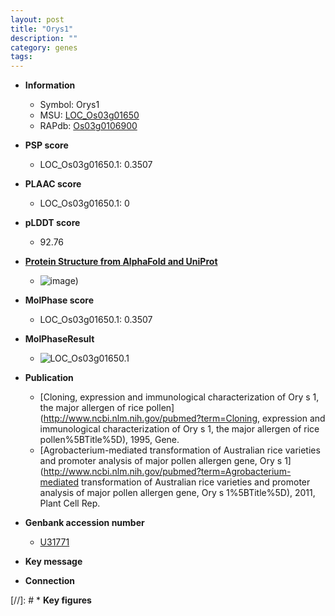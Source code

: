 ```yaml
---
layout: post
title: "Orys1"
description: ""
category: genes
tags: 
---
```


* **Information**  
    + Symbol: Orys1  
    + MSU: [LOC_Os03g01650](http://rice.plantbiology.msu.edu/cgi-bin/ORF_infopage.cgi?orf=LOC_Os03g01650)  
    + RAPdb: [Os03g0106900](http://rapdb.dna.affrc.go.jp/viewer/gbrowse_details/irgsp1?name=Os03g0106900)  

* **PSP score**  
    + LOC_Os03g01650.1: 0.3507 

* **PLAAC score**  
    + LOC_Os03g01650.1: 0 

* **pLDDT score**
    + 92.76

* **[Protein Structure from AlphaFold and UniProt](https://www.uniprot.org/uniprotkb/Q40638/entry#structure)**
    + ![image](https://ricepsp.github.io/images/Q4/AF-Q40638-F1.png))

* **MolPhase score**
    + LOC_Os03g01650.1: 0.3507

* **MolPhaseResult**
    + ![LOC_Os03g01650.1](https://ricepsp.github.io/pictures/LOC_Os03g/LOC_Os03g01650.1.png)

* **Publication**  
    + [Cloning, expression and immunological characterization of Ory s 1, the major allergen of rice pollen](http://www.ncbi.nlm.nih.gov/pubmed?term=Cloning, expression and immunological characterization of Ory s 1, the major allergen of rice pollen%5BTitle%5D), 1995, Gene.
    + [Agrobacterium-mediated transformation of Australian rice varieties and promoter analysis of major pollen allergen gene, Ory s 1](http://www.ncbi.nlm.nih.gov/pubmed?term=Agrobacterium-mediated transformation of Australian rice varieties and promoter analysis of major pollen allergen gene, Ory s 1%5BTitle%5D), 2011, Plant Cell Rep.

* **Genbank accession number**  
    + [U31771](http://www.ncbi.nlm.nih.gov/nuccore/U31771)

* **Key message**  

* **Connection**  

[//]: # * **Key figures**  


